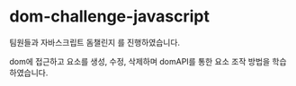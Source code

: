 # dom-challenge-javascript


팀원들과 자바스크립트 돔챌린지 를 진행하였습니다.

dom에 접근하고 요소를 생성, 수정, 삭제하며 domAPI를 통한 요소 조작 방법을 학습하였습니다.

